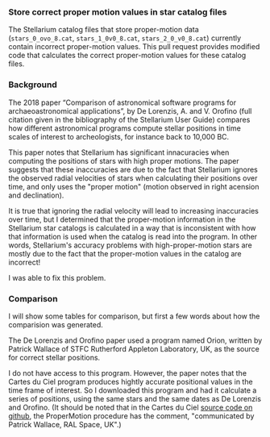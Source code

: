 ### Store correct proper motion values in star catalog files

The Stellarium catalog files that store proper-motion data (`stars_0_ovo_8.cat`, `stars_1_0v0_8.cat`, `stars_2_0_v0_8.cat`) 
currently contain incorrect proper-motion values.  This pull request provides modified code that
calculates the correct proper-motion values for these catalog files.

### Background

The 2018 paper “Comparison of astronomical software programs
for archaeoastronomical applications”, by De Lorenzis, A. and V. Orofino (full citation given in the
bibliography of the Stellarium User Guide) compares how different astronomical programs
compute stellar positions in time scales of interest to archeologists, for instance back to
10,000 BC.  

This paper notes that Stellarium has significant innacuracies when computing the positions of stars with
high proper motions.  The paper suggests that these inaccuracies are due to the fact that Stellarium
ignores the observed radial velocities of stars when calculating their positions over time, and only uses the
"proper motion" (motion observed in right acension and declination).

It is true that ignoring the radial velocity will lead to increasing inaccuracies over time, but I determined
that the proper-motion information in the Stellarium star catalogs is calculated in a way that is inconsistent with how that
information is used when the catalog is read into the program.  In other words, Stellarium's accuracy problems
with high-proper-motion stars are mostly due to the fact that the proper-motion values in the catalog are incorrect!

I was able to fix this problem.  

### Comparison

I will show some tables for comparison, but first a few words about how the comparision
was generated.

The De Lorenzis and Orofino paper used a program named Orion, written 
by Patrick
Wallace of STFC Rutherford Appleton Laboratory, UK, as the source for correct stellar positions.

I do not have access to this program.  However, the paper notes that the Cartes du Ciel program produces
hightly accurate positional values in the time frame of interest.  So I downloaded this program and
had it calculate a series of positions, using the same stars and the same dates as De Lorenzis and Orofino.
(It should be noted that in the Cartes du Ciel [source code on github](https://github.com/pchev/skychart), 
the ProperMotion procedure
has the comment, "communicated by Patrick Wallace, RAL Space, UK".)



